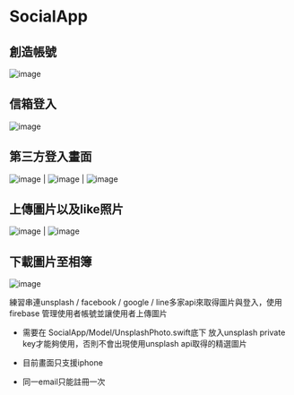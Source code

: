 # SocialApp

創造帳號
-------------------
![image](https://github.com/TzuyuLiu/SocialApp/blob/master/demo/展示功能-創造帳號.gif)

信箱登入
--------------------
![image](https://github.com/TzuyuLiu/SocialApp/blob/master/demo/展示功能-email帳號登入.gif)

第三方登入畫面
--------------------
![image](https://github.com/TzuyuLiu/SocialApp/blob/master/demo/facebook登入方法.gif) | ![image](https://github.com/TzuyuLiu/SocialApp/blob/master/demo/google登入方法.gif) | ![image](https://github.com/TzuyuLiu/SocialApp/blob/master/demo/line登入方法.gif)

上傳圖片以及like照片
---------------------
![image](https://github.com/TzuyuLiu/SocialApp/blob/master/demo/展示功能-上傳圖片.gif) | ![image](https://github.com/TzuyuLiu/SocialApp/blob/master/demo/展示功能-like照片.gif) 

下載圖片至相簿
---------------------
![image](https://github.com/TzuyuLiu/SocialApp/blob/master/demo/展示功能-下載圖片.gif) 


練習串連unsplash / facebook / google / line多家api來取得圖片與登入，使用 firebase 管理使用者帳號並讓使用者上傳圖片

* 需要在 SocialApp/Model/UnsplashPhoto.swift底下 放入unsplash private key才能夠使用，否則不會出現使用unsplash api取得的精選圖片 

* 目前畫面只支援iphone 

* 同一email只能註冊一次 


